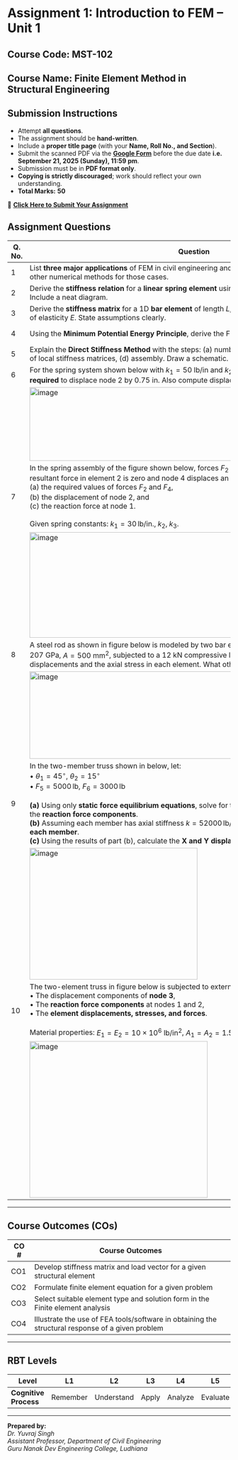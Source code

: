 <script type="text/x-mathjax-config">
  MathJax.Hub.Config({
    tex2jax: {
      inlineMath: [ ['$','$'], ["\\(","\\)"] ],
      processEscapes: true
    }
  });
</script>
    
<script type="text/javascript"
        src="https://cdn.mathjax.org/mathjax/latest/MathJax.js?config=TeX-AMS-MML_HTMLorMML">
</script>

# **Assignment 1: Introduction to FEM – Unit 1**

## **Course Code:** MST-102  

## **Course Name:** Finite Element Method in Structural Engineering  

## **Submission Instructions**

* Attempt **all questions**.  
* The assignment should be **hand-written**.  
* Include a **proper title page** (with your **Name, Roll No., and Section**).  
* Submit the scanned PDF via the **[Google Form](https://forms.gle/MDGzNxXuvD4THJhn7)** before the due date **i.e. September 21, 2025 (Sunday), 11:59 pm**.  
* Submission must be in **PDF format only**.  
* **Copying is strictly discouraged**; work should reflect your own understanding.  
* **Total Marks:** **50**  

🔗 [**Click Here to Submit Your Assignment**](https://forms.gle/MDGzNxXuvD4THJhn7)  

## **Assignment Questions**

| **Q. No.** | **Question**                                                                                                                                                                                      | **CO**   | **RBT Level** | **Marks** |
| ---------- | ------------------------------------------------------------------------------------------------------------------------------------------------------------------------------------------------- | -------- | ------------- | --------- |
| 1          | List **three major applications** of FEM in civil engineering and explain why FEM is preferred over other numerical methods for those cases.                                                      | CO3      | L2, L4        | 5        |
| 2          | Derive the **stiffness relation** for a **linear spring element** using Hooke’s law and matrix formulation. Include a neat diagram.                                                               | CO1      | L3            | 5         |
| 3          | Derive the **stiffness matrix** for a 1D **bar element** of length $L$, cross-sectional area $A$, and modulus of elasticity $E$. State assumptions clearly.                                       | CO1      | L3            | 5         |
| 4          | Using the **Minimum Potential Energy Principle**, derive the FEM equation for a spring element.                                                                                                   | CO1, CO2 | L3            | 5         |
| 5          | Explain the **Direct Stiffness Method** with the steps: (a) numbering, (b) connectivity, (c) formation of local stiffness matrices, (d) assembly. Draw a schematic.                               | CO1, CO4 | L2, L3        | 5    |
| 6          | For the spring system shown below with $k_1=50 \ \text{lb/in}$ and $k_2=25 \ \text{lb/in}$, determine the **force $F_3$ required** to displace node 2 by $0.75$ in. Also compute displacement of node 3. | CO1, CO3 | L3, L4        | 5         |
| |  <img width="468" height="166" alt="image" src="https://github.com/user-attachments/assets/3608bc5f-8bcf-439d-9d8e-014e783a26ea" />  | | |
| 7 | In the spring assembly of the figure shown below, forces $F_2$ and $F_4$ are to be applied such that the resultant force in element 2 is zero and node 4 displaces an amount of 1 in. Determine: <br>(a) the required values of forces $F_2$ and $F_4$, <br>(b) the displacement of node 2, and <br>(c) the reaction force at node 1. <br><br> Given spring constants: $k_1 = 30 \, \text{lb/in.},\; k_2,\; k_3$. | CO1, CO3 | L3, L4 | 5 |
| | <img width="742" height="238" alt="image" src="https://github.com/user-attachments/assets/36b90737-e7e7-4402-a299-c60ea853daa8" /> | | | 
| 8          | A steel rod as shown in figure below is modeled by two bar elements of length $0.5 \ \text{m}$ each, $E=207 \ \text{GPa}$, $A=500 \ \text{mm}^2$, subjected to a $12 \ \text{kN}$ compressive load. Determine the nodal displacements and the axial stress in each element. What other concerns should be examined? | CO1, CO3 | L3, L4        | 5         |
| | <img width="723" height="197" alt="image" src="https://github.com/user-attachments/assets/3845f90f-dcd5-4111-b4a7-7d963da1a3fc" /> | | | 
| 9          |  In the two-member truss shown in below, let: <br> • $\theta_1 = 45^\circ$, $\theta_2 = 15^\circ$ <br> • $F_5 = 5000 \, \text{lb}$, $F_6 = 3000 \, \text{lb}$ <br><br> **(a)** Using only **static force equilibrium equations**, solve for the **force in each member** as well as the **reaction force components**. <br> **(b)** Assuming each member has axial stiffness $k = 52000 \, \text{lb/in.}$, compute the **axial deflection of each member**. <br> **(c)** Using the results of part (b), calculate the **X and Y displacements** of node 3.  | CO1, CO3 | L3, L4        | 5        |
| | <img width="379" height="297" alt="image" src="https://github.com/user-attachments/assets/577a8588-2fe8-4d2e-9996-4ccb01e180da" /> | | | 
| 10         |   The two-element truss in figure below is subjected to external loading as shown. Determine: <br> • The displacement components of **node 3**, <br> • The **reaction force components** at nodes 1 and 2, <br> • The **element displacements, stresses, and forces**. <br><br> Material properties: $E_1 = E_2 = 10 \times 10^6 \ \text{lb/in}^2$, $A_1 = A_2 = 1.5 \ \text{in}^2$.                         | CO1, CO3 | L3, L4        | 5        |
| | <img width="402" height="353" alt="image" src="https://github.com/user-attachments/assets/c7fa7760-7f1a-4c06-a3f2-2f8fc58b095a" /> | | | 


---

## **Course Outcomes (COs)**

| **CO #** | **Course Outcomes**                                                                              |
| -------- | ------------------------------------------------------------------------------------------------ |
| CO1      | Develop stiffness matrix and load vector for a given structural element                          |
| CO2      | Formulate finite element equation for a given problem                                            |
| CO3      | Select suitable element type and solution form in the Finite element analysis                    |
| CO4      | Illustrate the use of FEA tools/software in obtaining the structural response of a given problem |

---

## **RBT Levels**

| **Level**             | L1       | L2         | L3    | L4      | L5       | L6     |
| --------------------- | -------- | ---------- | ----- | ------- | -------- | ------ |
| **Cognitive Process** | Remember | Understand | Apply | Analyze | Evaluate | Create |

---

**Prepared by:**  
*Dr. Yuvraj Singh*  
*Assistant Professor, Department of Civil Engineering*  
*Guru Nanak Dev Engineering College, Ludhiana*  
